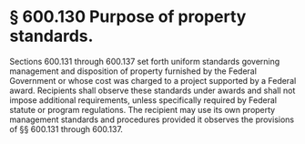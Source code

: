 # § 600.130   Purpose of property standards.

Sections 600.131 through 600.137 set forth uniform standards governing management and disposition of property furnished by the Federal Government or whose cost was charged to a project supported by a Federal award. Recipients shall observe these standards under awards and shall not impose additional requirements, unless specifically required by Federal statute or program regulations. The recipient may use its own property management standards and procedures provided it observes the provisions of §§ 600.131 through 600.137. 




